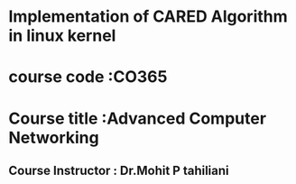 # Implementation of CARED Algorithm in linux kernel
# course code :CO365
# Course title :Advanced Computer Networking
## Course Instructor : Dr.Mohit P tahiliani

